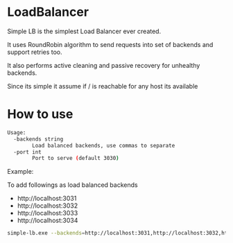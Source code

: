 # LoadBalancer

Simple LB is the simplest Load Balancer ever created.

It uses RoundRobin algorithm to send requests into set of backends and support
retries too.

It also performs active cleaning and passive recovery for unhealthy backends.

Since its simple it assume if / is reachable for any host its available

# How to use
```bash
Usage:
  -backends string
        Load balanced backends, use commas to separate
  -port int
        Port to serve (default 3030)
```

Example:

To add followings as load balanced backends
- http://localhost:3031
- http://localhost:3032
- http://localhost:3033
- http://localhost:3034
```bash
simple-lb.exe --backends=http://localhost:3031,http://localhost:3032,http://localhost:3033,http://localhost:3034
```
